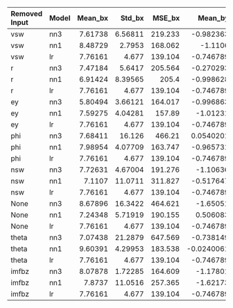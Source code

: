 | Removed Input   | Model   |   Mean_bx |   Std_bx |   MSE_bx |    Mean_by |   Std_by |   MSE_by |   Mean_bz |   Std_bz |   MSE_bz | Key   |
|:----------------|:--------|----------:|---------:|---------:|-----------:|---------:|---------:|----------:|---------:|---------:|:------|
| vsw             | nn3     |   7.61738 |  6.56811 |  219.233 | -0.982363  |  8.13089 |  146.025 |  -6.97732 |  5.99515 |  497.385 | rep_2 |
| vsw             | nn1     |   8.48729 |  2.7953  |  168.062 | -1.1106    |  5.82924 |  196     |  -5.86888 |  2.02713 |  466.531 | rep_2 |
| vsw             | lr      |   7.76161 |  4.677   |  139.104 | -0.746789  |  5.73618 |  125.54  |  -5.97445 |  8.29695 |  397.005 | rep_2 |
| r               | nn3     |   7.47184 |  5.6417  |  205.564 | -0.270293  | 10.4107  |  328.03  |  -5.42751 | 18.0293  |  778.628 | rep_2 |
| r               | nn1     |   6.91424 |  8.39565 |  205.4   | -0.998628  |  2.92409 |  189.1   |  -4.94681 | 17.3128  |  873.217 | rep_2 |
| r               | lr      |   7.76161 |  4.677   |  139.104 | -0.746789  |  5.73618 |  125.54  |  -5.97445 |  8.29695 |  397.005 | rep_2 |
| ey              | nn3     |   5.80494 |  3.66121 |  164.017 | -0.996863  | 12.4718  |  200.13  |  -5.56463 | 15.274   |  767.187 | rep_2 |
| ey              | nn1     |   7.59275 |  4.04281 |  157.89  | -1.01231   |  8.37407 |  250.557 |  -6.05703 |  9.77692 |  501.116 | rep_2 |
| ey              | lr      |   7.76161 |  4.677   |  139.104 | -0.746789  |  5.73618 |  125.54  |  -5.97445 |  8.29695 |  397.005 | rep_2 |
| phi             | nn3     |   7.68411 | 16.126   |  466.21  |  0.0540201 |  6.56827 |  138.377 |  -5.06715 |  6.37106 |  466.25  | rep_2 |
| phi             | nn1     |   7.98954 |  4.07709 |  163.747 | -0.965731  | 15.0046  |  306.47  |  -5.87659 |  4.3042  |  475.011 | rep_2 |
| phi             | lr      |   7.76161 |  4.677   |  139.104 | -0.746789  |  5.73618 |  125.54  |  -5.97445 |  8.29695 |  397.005 | rep_2 |
| nsw             | nn3     |   7.72631 |  4.67004 |  191.276 | -1.10636   |  6.00403 |  252.565 |  -6.27725 | 12.9278  |  707.555 | rep_2 |
| nsw             | nn1     |   7.1107  | 11.0711  |  311.827 | -0.517647  | 19.1333  |  565.258 |  -6.07717 |  9.36033 |  553.326 | rep_2 |
| nsw             | lr      |   7.76161 |  4.677   |  139.104 | -0.746789  |  5.73618 |  125.54  |  -5.97445 |  8.29695 |  397.005 | rep_2 |
| None            | nn3     |   8.67896 | 16.3422  |  464.621 | -1.65051   | 15.3766  |  505.908 |  -6.13316 |  8.73724 |  594.232 | rep_2 |
| None            | nn1     |   7.24348 |  5.71919 |  190.155 |  0.506083  |  3.50436 |  142.611 |  -5.48125 |  6.64667 |  487.878 | rep_2 |
| None            | lr      |   7.76161 |  4.677   |  139.104 | -0.746789  |  5.73618 |  125.54  |  -5.97445 |  8.29695 |  397.005 | rep_2 |
| theta           | nn3     |   7.07438 | 21.2879  |  647.569 | -0.738149  |  5.74621 |  151.817 |  -5.70711 |  3.72272 |  478.111 | rep_2 |
| theta           | nn1     |   9.60391 |  4.29953 |  183.538 | -0.0240061 |  9.64322 |  274.904 |  -6.16365 |  7.73862 |  568.392 | rep_2 |
| theta           | lr      |   7.76161 |  4.677   |  139.104 | -0.746789  |  5.73618 |  125.54  |  -5.97445 |  8.29695 |  397.005 | rep_2 |
| imfbz           | nn3     |   8.07878 |  1.72285 |  164.609 | -1.17801   | 14.4768  |  420.633 |  -5.57526 | 10.5321  |  610.601 | rep_2 |
| imfbz           | nn1     |   7.8737  | 11.0516  |  257.365 | -1.62173   |  2.79129 |  144.306 |  -6.6883  |  6.26149 |  500.936 | rep_2 |
| imfbz           | lr      |   7.76161 |  4.677   |  139.104 | -0.746789  |  5.73618 |  125.54  |  -5.97445 |  8.29695 |  397.005 | rep_2 |